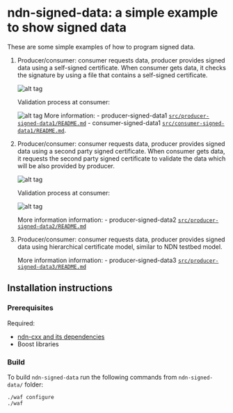 ndn-signed-data: a simple example to show signed data
=================================================================================

These are some simple examples of how to program signed data.

1. Producer/consumer: consumer requests data, producer provides signed data using a 
   self-signed certificate. When consumer gets data, it checks the signature by using 
   a file that contains a self-signed certificate.

   ![alt tag](https://github.com/evaCastro/ndn-signed-data/blob/master/imgs/ndn-sign-data-03.png)

   Validation process at consumer:

   ![alt tag](https://github.com/evaCastro/ndn-signed-data/blob/master/imgs/ndn-sign-data-01.png)
   More information:
       - producer-signed-data1 [`src/producer-signed-data1/README.md`](https://github.com/evaCastro/ndn-signed-data/blob/master/src/producer-signed-data1/README.md)
       - consumer-signed-data1 [`src/consumer-signed-data1/README.md`](https://github.com/evaCastro/ndn-signed-data/blob/master/src/consumer-signed-data1/README.md).

2. Producer/consumer: consumer requests data, producer provides signed data using
   a second party signed certificate. When consumer gets data, it requests the 
   second party signed certificate to validate the data which will be also provided by
   producer.

   ![alt tag](https://github.com/evaCastro/ndn-signed-data/blob/master/imgs/ndn-sign-data-04.png)

   Validation process at consumer:

   ![alt tag](https://github.com/evaCastro/ndn-signed-data/blob/master/imgs/ndn-sign-data-02.png)

   More information information:
       - producer-signed-data2 [`src/producer-signed-data2/README.md`](https://github.com/evaCastro/ndn-signed-data/blob/master/src/producer-signed-data2/README.md)

3. Producer/consumer: consumer requests data, producer provides signed data using
   hierarchical certificate model, similar to NDN testbed model.

   More information information:
       - producer-signed-data3 [`src/producer-signed-data3/README.md`](https://github.com/evaCastro/ndn-signed-data/blob/master/src/producer-signed-data3/README.md)

Installation instructions
-------------------------

### Prerequisites

Required:

* [ndn-cxx and its dependencies](http://named-data.net/doc/ndn-cxx/)
* Boost libraries

### Build

To build `ndn-signed-data` run the following commands from 
`ndn-signed-data/` folder:

    ./waf configure
    ./waf
